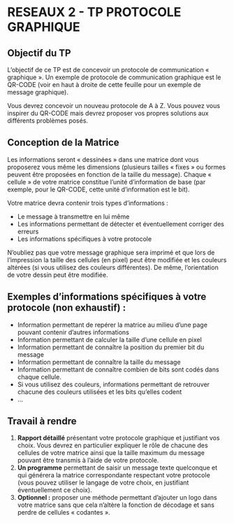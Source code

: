 # RESEAUX 2 - TP PROTOCOLE GRAPHIQUE

## Objectif du TP

L’objectif de ce TP est de concevoir un protocole de communication « graphique ». Un exemple de protocole de communication graphique est le QR-CODE (voir en haut à droite de cette feuille pour un exemple de message graphique).

Vous devrez concevoir un nouveau protocole de A à Z. Vous pouvez vous inspirer du QR-CODE mais devrez proposer vos propres solutions aux différents problèmes posés.

## Conception de la Matrice

Les informations seront « dessinées » dans une matrice dont vous proposerez vous même les dimensions (plusieurs tailles « fixes » ou formes peuvent être proposées en fonction de la taille du message). Chaque « cellule » de votre matrice constitue l’unité d’information de base (par exemple, pour le QR-CODE, cette unité d’information est le bit).

Votre matrice devra contenir trois types d’informations :

-   Le message à transmettre en lui même
-   Les informations permettant de détecter et éventuellement corriger des erreurs
-   Les informations spécifiques à votre protocole

N’oubliez pas que votre message graphique sera imprimé et que lors de l’impression la taille des cellules (en pixel) peut être modifiée et les couleurs altérées (si vous utilisez des couleurs différentes). De même, l’orientation de votre dessin peut être modifiée.

## Exemples d’informations spécifiques à votre protocole (non exhaustif) :

-   Information permettant de repérer la matrice au milieu d’une page pouvant contenir d’autres informations
-   Information permettant de calculer la taille d’une cellule en pixel
-   Information permettant de connaître la position du premier bit du message
-   Information permettant de connaître la taille du message
-   Information permettant de connaître combien de bits sont codés dans chaque cellule.
-   Si vous utilisez des couleurs, informations permettant de retrouver chacune des couleurs utilisées et les bits qu’elles codent
-   …

## Travail à rendre

1.  **Rapport détaillé** présentant votre protocole graphique et justifiant vos choix. Vous devrez en particulier expliquer le rôle de chacune des cellules de votre matrice ainsi que la taille maximum du message pouvant être transmis à l’aide de votre protocole.
2.  **Un programme** permettant de saisir un message texte quelconque et qui générera la matrice correspondante respectant votre protocole (vous pouvez utiliser le langage de votre choix, en justifiant éventuellement ce choix).
3.  **Optionnel :** proposer une méthode permettant d’ajouter un logo dans votre matrice sans que cela n’altère la fonction de décodage et sans perdre de cellules « codantes ».
